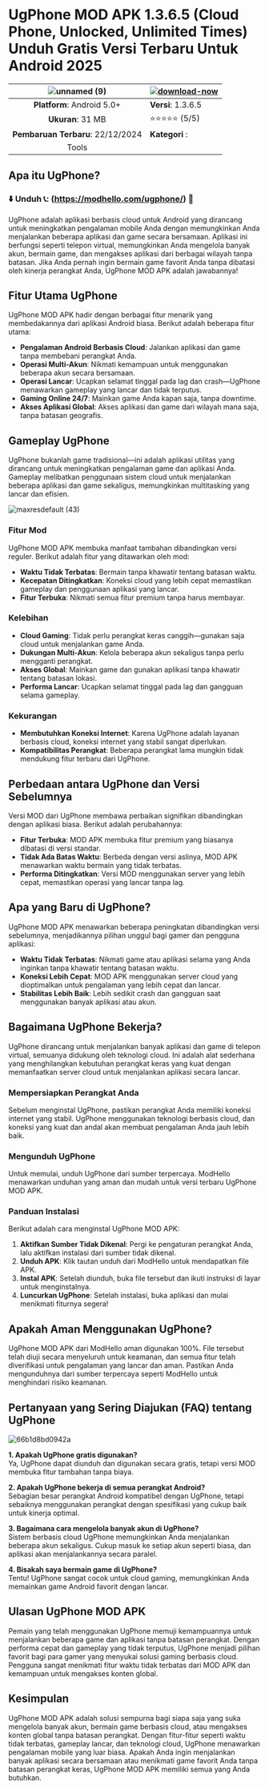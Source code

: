 # UgPhone MOD APK 1.3.6.5 (Cloud Phone, Unlocked, Unlimited Times) Unduh Gratis Versi Terbaru Untuk Android 2025

|![unnamed (9)](https://github.com/user-attachments/assets/843dc121-6c94-46b1-b362-3a389c154ab6)|[![download-now](https://github.com/user-attachments/assets/22657e67-9d2d-46af-a41a-5d365d2ddc1f)](https://modhello.com/ugphone/)  |
|:-------------------------------------------------:|-----------------------|
| **Platform**:  Android 5.0+                   | **Versi**: 1.3.6.5   |
| **Ukuran**: 31 MB                               | ⭐️⭐️⭐️⭐️⭐️ (5/5) |
| **Pembaruan Terbaru**: 22/12/2024                     | **Kategori** : 
Tools |


## Apa itu UgPhone?

### ⬇️ Unduh 📞: (https://modhello.com/ugphone/) 📲

UgPhone adalah aplikasi berbasis cloud untuk Android yang dirancang untuk meningkatkan pengalaman mobile Anda dengan memungkinkan Anda menjalankan beberapa aplikasi dan game secara bersamaan. Aplikasi ini berfungsi seperti telepon virtual, memungkinkan Anda mengelola banyak akun, bermain game, dan mengakses aplikasi dari berbagai wilayah tanpa batasan. Jika Anda pernah ingin bermain game favorit Anda tanpa dibatasi oleh kinerja perangkat Anda, UgPhone MOD APK adalah jawabannya!

## Fitur Utama UgPhone

UgPhone MOD APK hadir dengan berbagai fitur menarik yang membedakannya dari aplikasi Android biasa. Berikut adalah beberapa fitur utama:

- **Pengalaman Android Berbasis Cloud**: Jalankan aplikasi dan game tanpa membebani perangkat Anda.
- **Operasi Multi-Akun**: Nikmati kemampuan untuk menggunakan beberapa akun secara bersamaan.
- **Operasi Lancar**: Ucapkan selamat tinggal pada lag dan crash—UgPhone menawarkan gameplay yang lancar dan tidak terputus.
- **Gaming Online 24/7**: Mainkan game Anda kapan saja, tanpa downtime.
- **Akses Aplikasi Global**: Akses aplikasi dan game dari wilayah mana saja, tanpa batasan geografis.

## Gameplay UgPhone

UgPhone bukanlah game tradisional—ini adalah aplikasi utilitas yang dirancang untuk meningkatkan pengalaman game dan aplikasi Anda. Gameplay melibatkan penggunaan sistem cloud untuk menjalankan beberapa aplikasi dan game sekaligus, memungkinkan multitasking yang lancar dan efisien.

![maxresdefault (43)](https://github.com/user-attachments/assets/ae0d817a-51ce-419a-91df-686620183493)


### Fitur Mod

UgPhone MOD APK membuka manfaat tambahan dibandingkan versi reguler. Berikut adalah fitur yang ditawarkan oleh mod:

- **Waktu Tidak Terbatas**: Bermain tanpa khawatir tentang batasan waktu.
- **Kecepatan Ditingkatkan**: Koneksi cloud yang lebih cepat memastikan gameplay dan penggunaan aplikasi yang lancar.
- **Fitur Terbuka**: Nikmati semua fitur premium tanpa harus membayar.

### Kelebihan

- **Cloud Gaming**: Tidak perlu perangkat keras canggih—gunakan saja cloud untuk menjalankan game Anda.
- **Dukungan Multi-Akun**: Kelola beberapa akun sekaligus tanpa perlu mengganti perangkat.
- **Akses Global**: Mainkan game dan gunakan aplikasi tanpa khawatir tentang batasan lokasi.
- **Performa Lancar**: Ucapkan selamat tinggal pada lag dan gangguan selama gameplay.

### Kekurangan

- **Membutuhkan Koneksi Internet**: Karena UgPhone adalah layanan berbasis cloud, koneksi internet yang stabil sangat diperlukan.
- **Kompatibilitas Perangkat**: Beberapa perangkat lama mungkin tidak mendukung fitur terbaru dari UgPhone.

## Perbedaan antara UgPhone dan Versi Sebelumnya

Versi MOD dari UgPhone membawa perbaikan signifikan dibandingkan dengan aplikasi biasa. Berikut adalah perubahannya:

- **Fitur Terbuka**: MOD APK membuka fitur premium yang biasanya dibatasi di versi standar.
- **Tidak Ada Batas Waktu**: Berbeda dengan versi aslinya, MOD APK menawarkan waktu bermain yang tidak terbatas.
- **Performa Ditingkatkan**: Versi MOD menggunakan server yang lebih cepat, memastikan operasi yang lancar tanpa lag.

## Apa yang Baru di UgPhone?

UgPhone MOD APK menawarkan beberapa peningkatan dibandingkan versi sebelumnya, menjadikannya pilihan unggul bagi gamer dan pengguna aplikasi:

- **Waktu Tidak Terbatas**: Nikmati game atau aplikasi selama yang Anda inginkan tanpa khawatir tentang batasan waktu.
- **Koneksi Lebih Cepat**: MOD APK menggunakan server cloud yang dioptimalkan untuk pengalaman yang lebih cepat dan lancar.
- **Stabilitas Lebih Baik**: Lebih sedikit crash dan gangguan saat menggunakan banyak aplikasi atau akun.

## Bagaimana UgPhone Bekerja?

UgPhone dirancang untuk menjalankan banyak aplikasi dan game di telepon virtual, semuanya didukung oleh teknologi cloud. Ini adalah alat sederhana yang menghilangkan kebutuhan perangkat keras yang kuat dengan memanfaatkan server cloud untuk menjalankan aplikasi secara lancar.

### Mempersiapkan Perangkat Anda

Sebelum menginstal UgPhone, pastikan perangkat Anda memiliki koneksi internet yang stabil. UgPhone menggunakan teknologi berbasis cloud, dan koneksi yang kuat dan andal akan membuat pengalaman Anda jauh lebih baik.

### Mengunduh UgPhone

Untuk memulai, unduh UgPhone dari sumber terpercaya. ModHello menawarkan unduhan yang aman dan mudah untuk versi terbaru UgPhone MOD APK.

### Panduan Instalasi

Berikut adalah cara menginstal UgPhone MOD APK:

1. **Aktifkan Sumber Tidak Dikenal**: Pergi ke pengaturan perangkat Anda, lalu aktifkan instalasi dari sumber tidak dikenal.
2. **Unduh APK**: Klik tautan unduh dari ModHello untuk mendapatkan file APK.
3. **Instal APK**: Setelah diunduh, buka file tersebut dan ikuti instruksi di layar untuk menginstalnya.
4. **Luncurkan UgPhone**: Setelah instalasi, buka aplikasi dan mulai menikmati fiturnya segera!

## Apakah Aman Menggunakan UgPhone?

UgPhone MOD APK dari ModHello aman digunakan 100%. File tersebut telah diuji secara menyeluruh untuk keamanan, dan semua fitur telah diverifikasi untuk pengalaman yang lancar dan aman. Pastikan Anda mengunduhnya dari sumber terpercaya seperti ModHello untuk menghindari risiko keamanan.

## Pertanyaan yang Sering Diajukan (FAQ) tentang UgPhone

![66b1d8bd0942a](https://github.com/user-attachments/assets/ca91e237-e45f-49d3-bd26-81d290d5a0e2)



**1. Apakah UgPhone gratis digunakan?**  
Ya, UgPhone dapat diunduh dan digunakan secara gratis, tetapi versi MOD membuka fitur tambahan tanpa biaya.

**2. Apakah UgPhone bekerja di semua perangkat Android?**  
Sebagian besar perangkat Android kompatibel dengan UgPhone, tetapi sebaiknya menggunakan perangkat dengan spesifikasi yang cukup baik untuk kinerja optimal.

**3. Bagaimana cara mengelola banyak akun di UgPhone?**  
Sistem berbasis cloud UgPhone memungkinkan Anda menjalankan beberapa akun sekaligus. Cukup masuk ke setiap akun seperti biasa, dan aplikasi akan menjalankannya secara paralel.

**4. Bisakah saya bermain game di UgPhone?**  
Tentu! UgPhone sangat cocok untuk cloud gaming, memungkinkan Anda memainkan game Android favorit dengan lancar.

## Ulasan UgPhone MOD APK

Pemain yang telah menggunakan UgPhone memuji kemampuannya untuk menjalankan beberapa game dan aplikasi tanpa batasan perangkat. Dengan performa cepat dan gameplay yang tidak terputus, UgPhone menjadi pilihan favorit bagi para gamer yang menyukai solusi gaming berbasis cloud. Pengguna sangat menikmati fitur waktu tidak terbatas dari MOD APK dan kemampuan untuk mengakses konten global.

## Kesimpulan

UgPhone MOD APK adalah solusi sempurna bagi siapa saja yang suka mengelola banyak akun, bermain game berbasis cloud, atau mengakses konten global tanpa batasan perangkat. Dengan fitur-fitur seperti waktu tidak terbatas, gameplay lancar, dan teknologi cloud, UgPhone menawarkan pengalaman mobile yang luar biasa. Apakah Anda ingin menjalankan banyak aplikasi secara bersamaan atau menikmati game favorit Anda tanpa batasan perangkat keras, UgPhone MOD APK memiliki semua yang Anda butuhkan.
